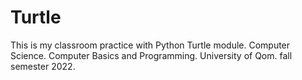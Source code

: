 # Turtle
This is my classroom practice with Python Turtle module.
Computer Science.
Computer Basics and Programming.
University of Qom.
fall semester 2022.
